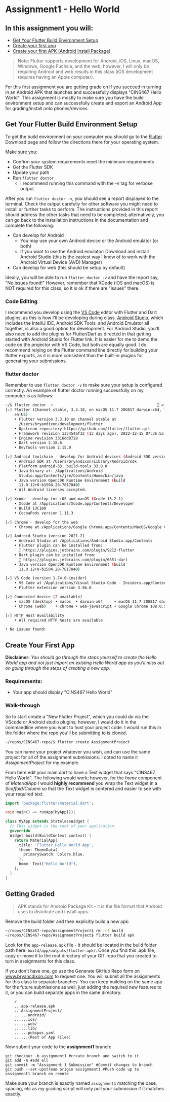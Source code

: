 # Assignment1 - Hello World

## In this assignment you will:

* [Get Your Flutter Build Environment Setup](#get-your-flutter-build-environment-setup)
* [Create your first app](#create-your-first-app)
* [Create your first APK (Android Install Package)](#getting-graded)

> Note: Flutter supports development for Android, iOS, Linux, macOS, Windows, Google Fuchsia, and the web; however, I will only be requiring Android and web results in this class (iOS development requires having an Apple computer).


For this first assignment you are getting grade on if you succeed in turning in an Android APK that launches and successfully displays "CINS467 Hello World". This assignment is mostly to make sure you have the build environment setup and can successfully create and export an Android App for grading/install onto phones/devices.

## Get Your Flutter Build Environment Setup

To get the build environment on your computer you should go to the [Flutter](https://flutter.io/docs/get-started/install) Download page and follow the directions there for your operating system.

Make sure you:
* Confirm your system requirements meet the minimum requirements
* Get the Flutter SDK
* Update your path
* Run `flutter doctor`
  * I recommend running this command with the -v tag for verbose output

After you run `flutter doctor -v`, you should see a report displayed to the terminal. Check the output carefully for other software you might need to install or further tasks to perform. The instructions provided in this report should address the other tasks that need to be completed; alternatively, you can go back to the installation instructions in the documentation and complete the following.

* Can develop for Android
  * You may use your own Android device or the Android emulator (or both)
  * If you want to use the Android emulator: Download and install Android Studio (this is the easiest way I know of to work with the Android Virtual Device (AVD) Manager)
* Can develop for web (this should be setup by default)

Ideally, you will be able to run `flutter doctor -v` and have the report say, "No issues found!" However, remember that XCode (iOS and macOS) is NOT required for this class, so it is ok if there are "issues" there.

### Code Editing

I recommend you develop using the [VS Code](https://flutter.io/docs/get-started/editor) editor with Flutter and Dart plugins, as this is how I'll be developing during class. [Android Studio](https://flutter.io/docs/get-started/editor), which includes the IntelliJ IDE, Android SDK Tools, and Android Emulator all together, is also a good option for development. For Android Studio, you'll also need to add the plugins for Flutter/Dart as directed in that getting started with Android Studio for Flutter link. It is easier for me to demo the code on the projector with VS Code, but both are equally good. I do recommend relying on the Flutter command line directly for building your flutter exports, as it is more consistent than the built-in plugins for generating your submissions.

### flutter doctor

Remember to use `flutter doctor -v` to make sure your setup is configured correctly. An example of flutter doctor running successfully on my computer is as follows:

```bash
~/$ flutter doctor -v                                               ✔
[✓] Flutter (Channel stable, 3.3.10, on macOS 11.7 20G817 darwin-x64, locale
    en-US)
    • Flutter version 3.3.10 on channel stable at
      /Users/bryandixon/development/flutter
    • Upstream repository https://github.com/flutter/flutter.git
    • Framework revision 135454af32 (13 days ago), 2022-12-15 07:36:55 -0800
    • Engine revision 3316dd8728
    • Dart version 2.18.6
    • DevTools version 2.15.0

[✓] Android toolchain - develop for Android devices (Android SDK version 33.0.0)
    • Android SDK at /Users/bryandixon/Library/Android/sdk
    • Platform android-33, build-tools 33.0.0
    • Java binary at: /Applications/Android
      Studio.app/Contents/jre/Contents/Home/bin/java
    • Java version OpenJDK Runtime Environment (build
      11.0.12+0-b1504.28-7817840)
    • All Android licenses accepted.

[✓] Xcode - develop for iOS and macOS (Xcode 13.2.1)
    • Xcode at /Applications/Xcode.app/Contents/Developer
    • Build 13C100
    • CocoaPods version 1.11.3

[✓] Chrome - develop for the web
    • Chrome at /Applications/Google Chrome.app/Contents/MacOS/Google Chrome

[✓] Android Studio (version 2021.2)
    • Android Studio at /Applications/Android Studio.app/Contents
    • Flutter plugin can be installed from:
      🔨 https://plugins.jetbrains.com/plugin/9212-flutter
    • Dart plugin can be installed from:
      🔨 https://plugins.jetbrains.com/plugin/6351-dart
    • Java version OpenJDK Runtime Environment (build
      11.0.12+0-b1504.28-7817840)

[✓] VS Code (version 1.74.0-insider)
    • VS Code at /Applications/Visual Studio Code - Insiders.app/Contents
    • Flutter extension version 3.56.0

[✓] Connected device (2 available)
    • macOS (desktop) • macos  • darwin-x64     • macOS 11.7 20G817 darwin-x64
    • Chrome (web)    • chrome • web-javascript • Google Chrome 108.0.5359.124

[✓] HTTP Host Availability
    • All required HTTP hosts are available

• No issues found!
```

## Create Your First App

**Disclaimer:** *You should go through the steps yourself to create the Hello World app and not just import an existing Hello World app as you'll miss out on going through the steps of creating a new app.*

### Requirements:

* Your app should display "CINS467 Hello World"

### Walk-through

So to start create a "New Flutter Project", which you could do via the VScode or Android studio plugins; however, I would do it in the commandline where you want to host your project code. I would run this in the folder where the repo you'll be submitting to is cloned.

```bash
~/repos/CINS467-repo/$ flutter create AssignmentProject
```

You can name your project whatever you wish, and can use the same project for all of the assignment submissions. I opted to name it *AssignmentProject* for my example.

From here edit your main.dart to have a Text widget that says "CINS467 Hello World". The following would work; however, for the *home* component of *MaterialApp* I would **highly recommend** you wrap the Text widget in a *Scaffold/Column* so that the Text widget is centered and easier to see with your required text.

```Dart
import 'package:flutter/material.dart';

void main() => runApp(MyApp());

class MyApp extends StatelessWidget {
  // This widget is the root of your application.
  @override
  Widget build(BuildContext context) {
    return MaterialApp(
      title: 'Flutter Hello World App',
      theme: ThemeData(
        primarySwatch: Colors.blue,
      ),
      home: Text("Hello World"),
    );
  }
}

```
## Getting Graded

> APK stands for Android Package Kit - it is the file format that Android uses to distribute and install apps.

Remove the build folder and then explicitly build a new apk:

```bash
~/repos/CINS467-repo/AssignmentProject$ rm -rf build
~/repos/CINS467-repo/AssignmentProject$ flutter build apk
```

Look for the `app-release.apk` file - it should be located in the build folder path here: `build/app/outputs/flutter-apk/`. Once you find this .apk file, copy or move it to the root directory of your GIT repo that you created to turn in assignments for this class.

If you don't have one, go use the Generate GitHub Repo form on www.bryancdixon.com to request one. You will submit all the assignments for this class to separate branches. You can keep building on the same app for the future submissions as well, just adding the required new features to it, or you can build separate apps in the same directory.

```
    /
    ...app-release.apk
    ...AssignmentProject/
    ......android/
    ......ios/
    ......web/
    ......lib/
    ......pubspec.yaml
    ......(Rest of App Files)
```

Now submit your code to the **assignment1** branch:

```
git checkout -b assignment1 #create branch and switch to it
git add -A #add all
git commit -m "Assignment 1 Submission" #Commit changes to branch
git push --set-upstream origin assignment1 #Push code up to assignment1 branch on remote
```

Make sure your branch is exactly named `assignment1` matching the case, spacing, etc as my grading script will only pull your submission if it matches exactly.
